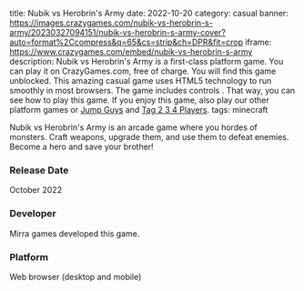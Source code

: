 title: Nubik vs Herobrin's Army
date: 2022-10-20
category: casual
banner: https://images.crazygames.com/nubik-vs-herobrin-s-army/20230327094151/nubik-vs-herobrin-s-army-cover?auto=format%2Ccompress&q=65&cs=strip&ch=DPR&fit=crop
iframe: https://www.crazygames.com/embed/nubik-vs-herobrin-s-army
description: Nubik vs Herobrin's Army is a first-class platform game. You can play it on CrazyGames.com, free of charge. You will find this game unblocked. This amazing casual game uses HTML5 technology to run smoothly in most browsers. The game includes controls . That way, you can see how to play this game. If you enjoy this game, also play our other platform games or <a href='https://www.crazygames.com/game/jump-guys' target='_blank'>Jump Guys</a> and <a href='https://www.crazygames.com/game/tag-2-3-4-players' target='_blank'>Tag 2 3 4 Players</a>.
tags: minecraft

<p>Nubik vs Herobrin&#39;s Army is an arcade game where you hordes of monsters. Craft weapons, upgrade them, and use them to defeat enemies. Become a hero and save your brother!



<h3>Release Date</h3>
<p>October 2022</p>

<h3>Developer</h3>
Mirra games developed this game.

<h3>Platform</h3>
<p>Web browser (desktop and mobile)</p>
        